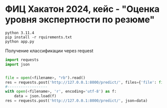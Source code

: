 # ФИЦ Хакатон 2024, кейс - "Оценка уровня экспертности по резюме"

```
python 3.11.4
pip install -r rquirements.txt
python app.py
```
Получение классификации через request
```python
import requests
import json


file = open(<filename>, "rb").read()
res = requests.post('http://127.0.0.1:8000/predict/', files={'file': file})
#------------------
with open(<filename>, 'r', encoding='utf-8') as f:
    data = json.load(f)
res = requests.post('http://127.0.0.1:8000/predict/', json=data)
```